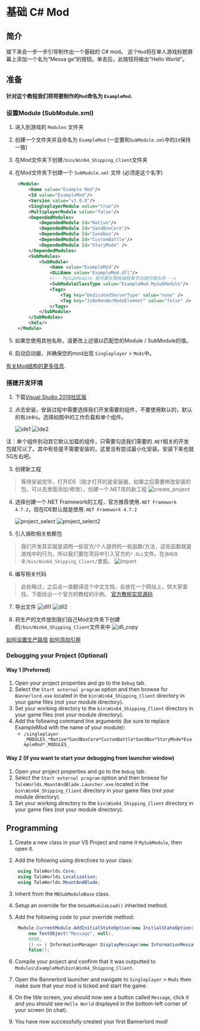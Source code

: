 # 基础 C\# Mod

## 简介

接下来会一步一步引导制作出一个基础的 C\# mod。 这个`Mod`将在单人游戏标题屏幕上添加一个名为“Messa ge”的按钮。单击后，此按钮将输出“Hello World”。 

## 准备

#### 针对这个教程我们将将要制作的`Mod`命名为 `ExampleMod`.

### 设置Module \(SubModule.xml\)

1. 进入到游戏的 `Modules` 文件夹

2. 创建一个文件夹并且命名为 `ExampleMod` (一定要和`SubModule.xml`中的`Id`保持一致)

3. 在Mod文件夹下创建`/bin/Win64_Shipping_Client`文件夹

4. 在Mod文件夹下创建一个 `SubModule.xml` 文件 (必须是这个名字) 

   ```xml
    <Module>
        <Name value="Example Mod"/>
        <Id value="ExampleMod"/>
        <Version value="v1.0.0"/>
        <SingleplayerModule value="true"/>
        <MultiplayerModule value="false"/>
        <DependedModules>
            <DependedModule Id="Native"/>
            <DependedModule Id="SandBoxCore"/>
            <DependedModule Id="Sandbox"/>
            <DependedModule Id="CustomBattle"/>
            <DependedModule Id="StoryMode" />
        </DependedModules>
        <SubModules>
            <SubModule>
                <Name value="ExampleMod"/>
                <DLLName value="ExampleMod.dll"/>
                <!-- MySubModule 是将要在教程编程章节创建的类名称 -->
                <SubModuleClassType value="ExampleMod.MySubModule"/>
                <Tags>
                    <Tag key="DedicatedServerType" value="none" />
                    <Tag key="IsNoRenderModeElement" value="false" />
                </Tags>
            </SubModule>
        </SubModules>
        <Xmls/>
    </Module>
   ```

5. 如果您使用其他名称，请更改上述值以匹配您的Module / SubModule的值。

6. 启动启动器，并确保您的mod出现 `Singleplayer` &gt; `Mods`中。

[有关Mod结构的更多信息](../_intro/folder-structure.md).

### 搭建开发环境
1. 下载[Visual Studio 2019社区版](https://visualstudio.microsoft.com/zh-hans/downloads/)
2. 点击安装，安装过程中需要选择我们开发需要的组件，不要使用默认的，默认的有`20多G`。选择如图中的工作负载和单个组件。

   ![ide1](./ide_image/sdk1.png)
   ![ide2](./ide_image/sdk2.png)

注：单个组件别动其它默认加载的组件，只需要勾选我们需要的`.NET`相关的开发包就可以了。其中有些是不需要安装的，这里没有尝试最小化安装。安装下来也就5G左右吧。

3. 创建新工程
> 等待安装完毕，打开IDE（刚才打开的是安装器，如果之后需要修改安装的包，可以去里面添加/修改），创建一个.NET库的新工程
![create_project](./ide_image/create_project.png)

4. 选择创建一个.NET Framework的工程，官方推荐使用`.NET Framework 4.7.2`，现在IDE默认就是使用`.NET Framework 4.7.2`

   ![project_select](./ide_image/select_project_type.png)
   ![project_select2](./ide_image/select_project_type_2.png)

5. 引入骑砍相关依赖包
> 我们开发其实就是调用一些官方/个人提供的一些函数/方法，这些函数就是游戏中的行为，所以我们要在项目中引入官方的`*.DLL`文件。在`游戏目录/bin/Win64_Shipping_Client/`里面。
   ![import](./ide_image/import.png)
6. 编写相关代码
> 此处略过，之后会一直翻译这个中文文档，会放在一个网站上，供大家查找，下面给出一个官方的教程的示例。
[官方教程实现源码](https://gitee.com/wang_ya_nan/BannerlordMods/tree/master/ExampleMod/Source)

7. 导出文件
   ![dll1](./ide_image/dll.png)
   ![dll2](./ide_image/dll2.png)

8. 将生产的文件放到我们自己Mod文件夹下创建的`/bin/Win64_Shipping_Client`文件夹中
   ![dll_copy](./ide_image/dll_copy.png)

[如何设置生产路径](https://docs.microsoft.com/en-us/visualstudio/ide/how-to-change-the-build-output-directory?view=vs-2019)
[如何添加引用](https://docs.microsoft.com/en-us/visualstudio/ide/how-to-add-or-remove-references-by-using-the-reference-manager?view=vs-2019)

### Debugging your Project (Optional)

#### Way 1 (Preferred)
1. Open your project properties and go to the `Debug` tab.
2. Select the `Start external program` option and then browse for `Bannerlord.exe` located in the `bin\Win64_Shipping_Client` directory in your game files \(not your module directory\).
3. Set your working directory to the `bin\Win64_Shipping_Client` directory in your game files \(not your module directory\).
4. Add the following command line arguments \(be sure to replace ExampleMod with the name of your module\):
   * `/singleplayer _MODULES_*Native*SandBoxCore*CustomBattle*SandBox*StoryMode*ExampleMod*_MODULES_`

#### Way 2 (If you want to start your debugging from launcher window)
1. Open your project properties and go to the `Debug` tab.
2. Select the `Start external program` option and then browse for `TaleWorlds.MountAndBlade.Launcher.exe` located in the `bin\Win64_Shipping_Client` directory in your game files \(not your module directory\).
3. Set your working directory to the `bin\Win64_Shipping_Client` directory in your game files \(not your module directory\).

## Programming

1. Create a new class in your VS Project and name it `MySubModule`, then open it.
2. Add the following using directives to your class:

   ```csharp
    using TaleWorlds.Core;
    using TaleWorlds.Localization;
    using TaleWorlds.MountAndBlade;
   ```

3. Inherit from the `MBSubModuleBase` class.
4. Setup an override for the `OnSubModuleLoad()` inherited method.
5. Add the following code to your override method:

   ```csharp
    Module.CurrentModule.AddInitialStateOption(new InitialStateOption("Message",
        new TextObject("Message", null),
        9990,
        () => { InformationManager.DisplayMessage(new InformationMessage("Hello World!")); },
        false));
   ```

6. Compile your project and confirm that it was outputted to `Modules\ExampleMod\bin\Win64_Shipping_Client`.
7. Open the Bannerlord launcher and navigate to `Singleplayer` &gt; `Mods` then make sure that your mod is ticked and start the game.
8. On the title screen, you should now see a button called `Message`, click it and you should see `Hello World` displayed in the bottom-left corner of your screen \(in chat\).
9. You have now successfully created your first Bannerlord mod!

